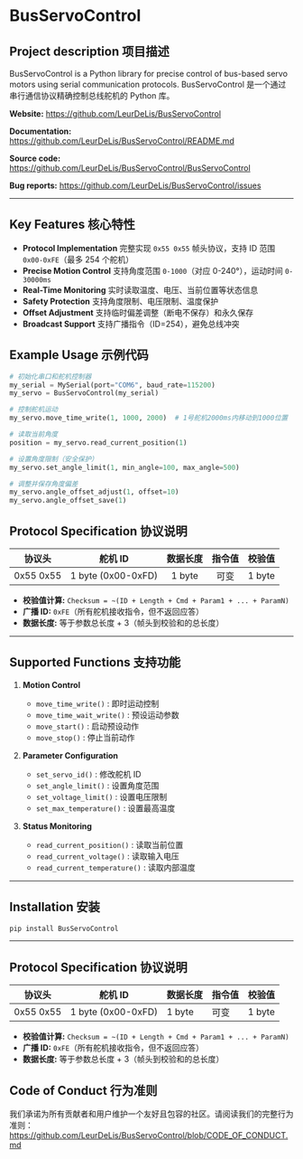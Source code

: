 # BusServoControl

## Project description 项目描述

BusServoControl is a Python library for precise control of bus-based servo motors using serial communication protocols.
BusServoControl 是一个通过串行通信协议精确控制总线舵机的 Python 库。

**Website:** https://github.com/LeurDeLis/BusServoControl

**Documentation:** https://github.com/LeurDeLis/BusServoControl/README.md

**Source code:** https://github.com/LeurDeLis/BusServoControl/BusServoControl

**Bug reports:** https://github.com/LeurDeLis/BusServoControl/issues

------

## Key Features 核心特性

- **Protocol Implementation**
  完整实现 `0x55 0x55` 帧头协议，支持 ID 范围 `0x00-0xFE`（最多 254 个舵机）
- **Precise Motion Control**
  支持角度范围 `0-1000`（对应 0-240°），运动时间 `0-30000ms`
- **Real-Time Monitoring**
  实时读取温度、电压、当前位置等状态信息
- **Safety Protection**
  支持角度限制、电压限制、温度保护
- **Offset Adjustment**
  支持临时偏差调整（断电不保存）和永久保存
- **Broadcast Support**
  支持广播指令（ID=254），避免总线冲突

## Example Usage 示例代码

```python
# 初始化串口和舵机控制器
my_serial = MySerial(port="COM6", baud_rate=115200)
my_servo = BusServoControl(my_serial)

# 控制舵机运动
my_servo.move_time_write(1, 1000, 2000)  # 1号舵机2000ms内移动到1000位置

# 读取当前角度
position = my_servo.read_current_position(1)

# 设置角度限制（安全保护）
my_servo.set_angle_limit(1, min_angle=100, max_angle=500)

# 调整并保存角度偏差
my_servo.angle_offset_adjust(1, offset=10)
my_servo.angle_offset_save(1)
```

## Protocol Specification 协议说明

|  协议头   |      舵机 ID       | 数据长度 | 指令值 | 校验值 |
| :-------: | :----------------: | :------: | :----: | :----: |
| 0x55 0x55 | 1 byte (0x00-0xFD) |  1 byte  |  可变  | 1 byte |

- **校验值计算:** `Checksum = ~(ID + Length + Cmd + Param1 + ... + ParamN)`
- **广播 ID:** `0xFE`（所有舵机接收指令，但不返回应答）
- **数据长度:** 等于参数总长度 + 3（帧头到校验和的总长度）

------

## Supported Functions 支持功能

1. **Motion Control**

   - `move_time_write()` : 即时运动控制
   - `move_time_wait_write()` : 预设运动参数
   - `move_start()` : 启动预设动作
   - `move_stop()` : 停止当前动作

   

2. **Parameter Configuration**

   - `set_servo_id()` : 修改舵机 ID
   - `set_angle_limit()` : 设置角度范围
   - `set_voltage_limit()` : 设置电压限制
   - `set_max_temperature()` : 设置最高温度

   

3. **Status Monitoring**

   - `read_current_position()` : 读取当前位置
   - `read_current_voltage()` : 读取输入电压
   - `read_current_temperature()` : 读取内部温度

------

## Installation 安装

```bash
pip install BusServoControl
```

------

## Protocol Specification 协议说明

| 协议头    | 舵机 ID            | 数据长度 | 指令值 | 校验值 |
| --------- | ------------------ | -------- | ------ | ------ |
| 0x55 0x55 | 1 byte (0x00-0xFD) | 1 byte   | 可变   | 1 byte |

- **校验值计算:** `Checksum = ~(ID + Length + Cmd + Param1 + ... + ParamN)`
- **广播 ID:** `0xFE`（所有舵机接收指令，但不返回应答）
- **数据长度:** 等于参数总长度 + 3（帧头到校验和的总长度）

## Code of Conduct 行为准则

我们承诺为所有贡献者和用户维护一个友好且包容的社区。请阅读我们的完整行为准则：
https://github.com/LeurDeLis/BusServoControl/blob/CODE_OF_CONDUCT.md
